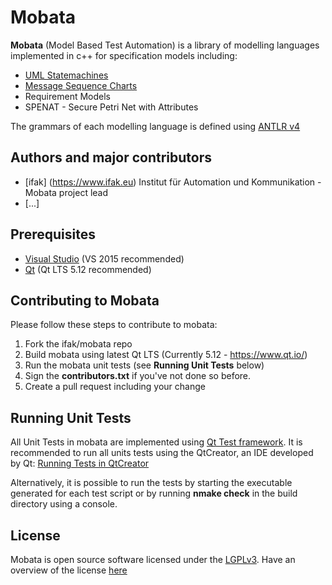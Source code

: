 # Mobata 

**Mobata** (Model Based Test Automation) is a library of modelling languages implemented in c++ for specification models including:
- [UML Statemachines](https://en.wikipedia.org/wiki/UML_state_machine)
- [Message Sequence Charts](https://en.wikipedia.org/wiki/Message_sequence_chart)
- Requirement Models
- SPENAT - Secure Petri Net with Attributes

The grammars of each modelling language is defined using [ANTLR v4](https://github.com/antlr/antlr4)

## Authors and major contributors
- [ifak] (https://www.ifak.eu)
Institut für Automation und Kommunikation - Mobata project lead
- [...]

## Prerequisites
- [Visual Studio](https://www.visualstudio.com/vs/community/) (VS 2015 recommended)
- [Qt](https://www.qt.io/) (Qt LTS 5.12 recommended)

## Contributing to Mobata
Please follow these steps to contribute to mobata:
1. Fork the ifak/mobata repo
2. Build mobata using latest Qt LTS (Currently 5.12 - https://www.qt.io/)
3. Run the mobata unit tests (see **Running Unit Tests** below)
4. Sign the **contributors.txt** if you've not done so before.
5. Create a pull request including your change

## Running Unit Tests
All Unit Tests in mobata are implemented using [Qt Test framework](https://doc.qt.io/qt-5/qttest-index.html).
It is recommended to run all units tests using the QtCreator, an IDE developed by Qt:
[Running Tests in QtCreator](https://doc.qt.io/qtcreator/creator-autotest.html#building-and-running-tests)

Alternatively, it is possible to run the tests by starting the executable generated for each test script or by running **nmake check** in the build directory using a console.

## License
Mobata is open source software licensed under the [LGPLv3](https://github.com/ifak/mobata/blob/master/LICENSE). Have an overview of the license [here](https://tldrlegal.com/license/gnu-lesser-general-public-license-v3-(lgpl-3))



